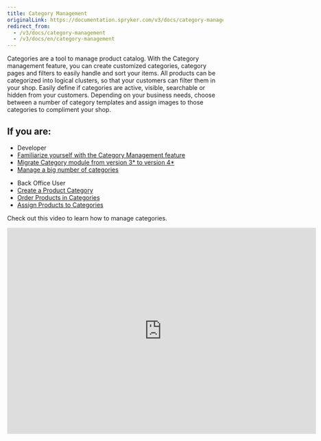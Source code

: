 ```yaml
---
title: Category Management
originalLink: https://documentation.spryker.com/v3/docs/category-management
redirect_from:
  - /v3/docs/category-management
  - /v3/docs/en/category-management
---
```


Categories are a tool to manage product catalog. With the Category management feature, you can create customized categories, category pages and filters to easily handle and sort your items. All products can be categorized into logical clusters, so that your customers can filter them in your shop. Easily define if categories are active, visible, searchable or hidden from your customers. Depending on your business needs, choose between a number of category templates and assign images to those categories to compliment your shop.

## If you are:

<div class="mr-container">
    <div class="mr-list-container">
        <!-- col1 -->
        <div class="mr-col">
            <ul class="mr-list mr-list-green">
                <li class="mr-title">Developer</li>
                <li><a href="https://documentation.spryker.com/v4/docs/category-management-feature-overview-201903" class="mr-link">Familiarize yourself with the  Category Management feature</a></li>
                <li><a href="https://documentation.spryker.com/v4/docs/mg-category#upgrading-from-version-3---to-version-4--" class="mr-link">Migrate Category module from version 3* to version 4*</a></li>
                <li><a href="https://documentation.spryker.com/v2/docs/ht-manage-a-big-number-of-categories-201903" class="mr-link">Manage a big number of categories</a></li>
            </ul>
        </div>
        <!-- col2 -->
        <div class="mr-col">
            <ul class="mr-list mr-list-blue">
                <li class="mr-title"> Back Office User</li>
                <li><a href="https://documentation.spryker.com/v4/docs/creating-categories" class="mr-link">Create a Product Category</a></li>
                <li><a href="https://documentation.spryker.com/v4/docs/managing-categories#ordering-products-in-categories" class="mr-link">Order Products in Categories</a></li>
                <li><a href="https://documentation.spryker.com/v4/docs/assigning-products-to-categories" class="mr-link">Assign Products to Categories</a></li>
            </ul>
        </div>
    </div>
</div>
        
Check out this video to learn how to manage categories.
<iframe src="https://fast.wistia.net/embed/iframe/g3l3c7xt93" title="Category Management" allowtransparency="true" frameborder="0" scrolling="no" class="wistia_embed" name="wistia_embed" allowfullscreen="0" mozallowfullscreen="0" webkitallowfullscreen="0" oallowfullscreen="0" msallowfullscreen="0" width="720" height="480"></iframe>
